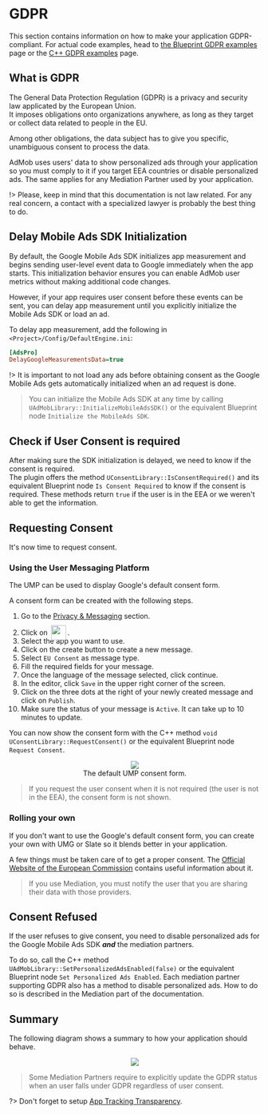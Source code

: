 # GDPR
This section contains information on how to make your application GDPR-compliant. For actual code examples, head to [the Blueprint GDPR examples](/blueprintgdpr) page or the [C++ GDPR examples](/cppgdpr) page.

## What is GDPR
The General Data Protection Regulation (GDPR) is a privacy and security law applicated by the European Union.  
It imposes obligations onto organizations anywhere, as long as they target or collect data related to people in the EU.

Among other obligations, the data subject has to give you specific, unambiguous consent to process the data.

AdMob uses users' data to show personalized ads through your application so you must comply to it if you target EEA countries or disable
personalized ads. The same applies for any Mediation Partner used by your application.

!> Please, keep in mind that this documentation is not law related. For any real concern, a contact with a specialized lawyer is probably the best thing to do.

## Delay Mobile Ads SDK Initialization
By default, the Google Mobile Ads SDK initializes app measurement and begins sending user-level event 
data to Google immediately when the app starts. This initialization behavior ensures you can enable AdMob 
user metrics without making additional code changes.

However, if your app requires user consent before these events can be sent, you can delay app measurement 
until you explicitly initialize the Mobile Ads SDK or load an ad.

To delay app measurement, add the following in `<Project>/Config/DefaultEngine.ini`:
```ini
[AdsPro]
DelayGoogleMeasurementsData=true
```

!> It is important to not load any ads before obtaining consent as the Google Mobile Ads gets automatically initialized when an ad request is done.

> You can initialize the Mobile Ads SDK at any time by calling `UAdMobLibrary::InitializeMobileAdsSDK()` or the equivalent Blueprint node `Initialize the MobileAds SDK`.

## Check if User Consent is required
After making sure the SDK initialization is delayed, we need to know if the consent is required.  
The plugin offers the method `UConsentLibrary::IsConsentRequired()` and its equivalent Blueprint node `Is Consent Required` to know if the consent is required. These methods 
return `true` if the user is in the EEA or we weren't able to get the information.

## Requesting Consent
It's now time to request consent.
### Using the User Messaging Platform
The UMP can be used to display Google's default consent form.

A consent form can be created with the following steps.
1. Go to the [Privacy & Messaging](https://apps.admob.com/v2/privacymessaging) section.
2. Click on <img src="https://github.com/Pandoa/AdsPro/blob/main/_images/FundingChoice.png?raw=true" height="30px" style="position:relative;top:10px;margin:0 3px"/>.
3. Select the app you want to use.
4. Click on the create button to create a new message.
5. Select `EU Consent` as message type.
6. Fill the required fields for your message.
7. Once the language of the message selected, click continue.
8. In the editor, click `Save` in the upper right corner of the screen.
9. Click on the three dots at the right of your newly created message and click on `Publish`.
10. Make sure the status of your message is `Active`. It can take up to 10 minutes to update.

You can now show the consent form with the C++ method `void UConsentLibrary::RequestConsent()` or the equivalent Blueprint node `Request Consent`.

<div style="text-align:center">
	<div><img src="https://github.com/Pandoa/AdsPro/blob/main/_images/UMPConsent.png?raw=true"/></div>
	<div>The default UMP consent form.</div>
</div>

> If you request the user consent when it is not required (the user is not in the EEA), the consent form is not shown.

### Rolling your own
If you don't want to use the Google's default consent form, you can create your own with UMG or Slate so it blends better in your application.

A few things must be taken care of to get a proper consent. The [Official Website of the European Commission](https://ec.europa.eu/info/law/law-topic/data-protection/reform/rights-citizens/how-my-personal-data-protected/how-should-my-consent-be-requested_en) 
contains useful information about it.

> If you use Mediation, you must notify the user that you are sharing their data with those providers.

## Consent Refused
If the user refuses to give consent, you need to disable personalized ads for the Google Mobile Ads SDK _**and**_ the mediation partners.

To do so, call the C++ method `UAdMobLibrary::SetPersonalizedAdsEnabled(false)` or the equivalent Blueprint node `Set Personalized Ads Enabled`. 
Each mediation partner supporting GDPR also has a method to disable personalized ads. How to do so is described in the Mediation part of the documentation.

## Summary
The following diagram shows a summary to how your application should behave.
<div style="text-align:center">
	<img src="https://github.com/Pandoa/AdsPro/blob/main/_images/AdMobConsent.png?raw=true"/>
</div>

> Some Mediation Partners require to explicitly update the GDPR status when an user falls under GDPR regardless of user consent.

?> Don't forget to setup [App Tracking Transparency](/apptrackingtransparency).






































